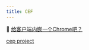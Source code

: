 ```yaml
---
title: CEF
---
```



🔗 [给客户端内嵌一个Chrome吧？](https://blog.csdn.net/jiftlixu/article/details/18220743)


[cep project](https://code.google.com/archive/p/chromiumembedded/)